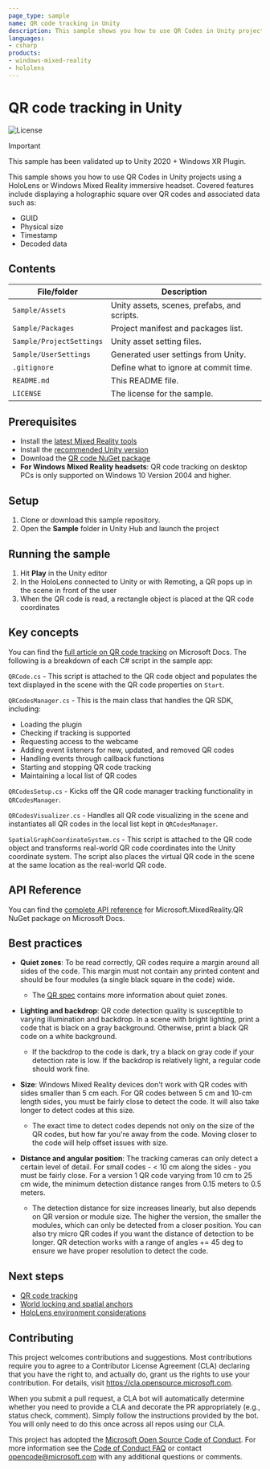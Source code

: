 ```yaml
---
page_type: sample
name: QR code tracking in Unity
description: This sample shows you how to use QR Codes in Unity projects using a HoloLens or Windows Mixed Reality immersive headset.
languages:
- csharp
products:
- windows-mixed-reality
- hololens
---
```


# QR code tracking in Unity 

![License](https://img.shields.io/badge/license-MIT-green.svg)

> [!IMPORTANT]
> This sample has been validated up to Unity 2020 + Windows XR Plugin.

This sample shows you how to use QR Codes in Unity projects using a HoloLens or Windows Mixed Reality immersive headset. Covered features include displaying a holographic square over QR codes and associated data such as:
* GUID
* Physical size
* Timestamp
* Decoded data

## Contents

| File/folder | Description |
|-------------|-------------|
| `Sample/Assets` | Unity assets, scenes, prefabs, and scripts. |
| `Sample/Packages` | Project manifest and packages list. |
| `Sample/ProjectSettings` | Unity asset setting files. |
| `Sample/UserSettings` | Generated user settings from Unity. |
| `.gitignore` | Define what to ignore at commit time. |
| `README.md` | This README file. |
| `LICENSE`   | The license for the sample. |

## Prerequisites

* Install the [latest Mixed Reality tools](https://docs.microsoft.com/windows/mixed-reality/develop/install-the-tools?tabs=unity)
* Install the [recommended Unity version](https://docs.microsoft.com/windows/mixed-reality/develop/install-the-tools?tabs=unity#install-your-engine-of-choice) 
* Download the [QR code NuGet package](https://www.nuget.org/Packages/Microsoft.MixedReality.QR)
* **For Windows Mixed Reality headsets**: QR code tracking on desktop PCs is only supported on Windows 10 Version 2004 and higher.

## Setup

1. Clone or download this sample repository.
2. Open the **Sample** folder in Unity Hub and launch the project

## Running the sample

1. Hit **Play** in the Unity editor
2. In the HoloLens connected to Unity or with Remoting, a QR pops up in the scene in front of the user
3. When the QR code is read, a rectangle object is placed at the QR code coordinates 

## Key concepts

You can find the [full article on QR code tracking](https://docs.microsoft.com/windows/mixed-reality/develop/platform-capabilities-and-apis/qr-code-tracking) on Microsoft Docs. The following is a breakdown of each C# script in the sample app:

`QRCode.cs` - This script is attached to the QR code object and populates the text displayed in the scene with the QR code properties on `Start`.

`QRCodesManager.cs` - This is the main class that handles the QR SDK, including: 
* Loading the plugin
* Checking if tracking is supported
* Requesting access to the webcame
* Adding event listeners for new, updated, and removed QR codes
* Handling events through callback functions
* Starting and stopping QR code tracking
* Maintaining a local list of QR codes

`QRCodesSetup.cs` - Kicks off the QR code manager tracking functionality in `QRCodesManager`.

`QRCodesVisualizer.cs` - Handles all QR code visualizing in the scene and instantiates all QR codes in the local list kept in `QRCodesManager`.

`SpatialGraphCoordinateSystem.cs` - This script is attached to the QR code object and transforms real-world QR code coordinates into the Unity coordinate system. The script also places the virtual QR code in the scene at the same location as the real-world QR code.

## API Reference

You can find the [complete API reference](https://docs.microsoft.com/windows/mixed-reality/develop/platform-capabilities-and-apis/qr-code-tracking#qr-api-reference) for Microsoft.MixedReality.QR NuGet package on Microsoft Docs.

## Best practices 

* **Quiet zones**: To be read correctly, QR codes require a margin around all sides of the code. This margin must not contain any printed content and should be four modules (a single black square in the code) wide. 
    * The [QR spec](https://www.qrcode.com/howto/code.html) contains more information about quiet zones.

* **Lighting and backdrop**: QR code detection quality is susceptible to varying illumination and backdrop. In a scene with bright lighting, print a code that is black on a gray background. Otherwise, print a black QR code on a white background. 
    * If the backdrop to the code is dark, try a black on gray code if your detection rate is low. If the backdrop is relatively light, a regular code should work fine.

* **Size**: Windows Mixed Reality devices don't work with QR codes with sides smaller than 5 cm each. For QR codes between 5 cm and 10-cm length sides, you must be fairly close to detect the code. It will also take longer to detect codes at this size. 
    * The exact time to detect codes depends not only on the size of the QR codes, but how far you're away from the code. Moving closer to the code will help offset issues with size.

* **Distance and angular position**: The tracking cameras can only detect a certain level of detail. For small codes - < 10 cm along the sides - you must be fairly close. For a version 1 QR code varying from 10 cm to 25 cm wide, the minimum detection distance ranges from 0.15 meters to 0.5 meters.
    * The detection distance for size increases linearly, but also depends on QR version or module size. The higher the version, the smaller the modules, which can only be detected from a closer position. You can also try micro QR codes if you want the distance of detection to be longer. QR detection works with a range of angles += 45 deg to ensure we have proper resolution to detect the code.

## Next steps

* [QR code tracking](https://docs.microsoft.com/windows/mixed-reality/develop/platform-capabilities-and-apis/qr-code-tracking#quiet-zones-around-qr-codes)
* [World locking and spatial anchors](https://docs.microsoft.com/windows/mixed-reality/design/spatial-anchors-in-unity)
* [HoloLens environment considerations](https://docs.microsoft.com/hololens/hololens-environment-considerations)

## Contributing

This project welcomes contributions and suggestions.  Most contributions require you to agree to a
Contributor License Agreement (CLA) declaring that you have the right to, and actually do, grant us
the rights to use your contribution. For details, visit https://cla.opensource.microsoft.com.

When you submit a pull request, a CLA bot will automatically determine whether you need to provide
a CLA and decorate the PR appropriately (e.g., status check, comment). Simply follow the instructions
provided by the bot. You will only need to do this once across all repos using our CLA.

This project has adopted the [Microsoft Open Source Code of Conduct](https://opensource.microsoft.com/codeofconduct/).
For more information see the [Code of Conduct FAQ](https://opensource.microsoft.com/codeofconduct/faq/) or
contact [opencode@microsoft.com](mailto:opencode@microsoft.com) with any additional questions or comments.